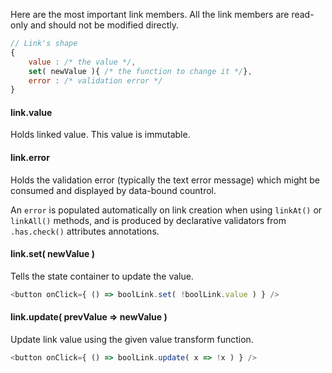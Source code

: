 Here are the most important link members. All the link members are read-only and should not be modified directly.

```javascript
// Link's shape
{
    value : /* the value */,
    set( newValue ){ /* the function to change it */},
    error : /* validation error */
}
```

#### link.value

Holds linked value. This value is immutable.

#### link.error

Holds the validation error (typically the text error message) which might be consumed and displayed by data-bound countrol.

An `error` is populated automatically on link creation when using `linkAt()` or `linkAll()` methods, and is produced by declarative
validators from `.has.check()` attributes annotations.

#### link.set( newValue )

Tells the state container to update the value.

```javascript
<button onClick={ () => boolLink.set( !boolLink.value ) } />
```

#### link.update( prevValue => newValue )

Update link value using the given value transform function.

```javascript
<button onClick={ () => boolLink.update( x => !x ) } />
```

